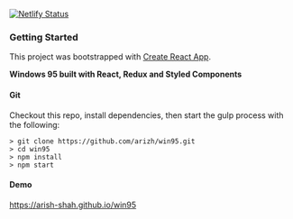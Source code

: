 [![Netlify Status](https://api.netlify.com/api/v1/badges/a59b82d5-81ca-43cb-a781-1d8cc5ec7721/deploy-status)](https://app.netlify.com/sites/win95/deploys)

### Getting Started

This project was bootstrapped with [Create React App](https://github.com/facebookincubator/create-react-app).

**Windows 95 built with React, Redux and Styled Components**

#### Git

Checkout this repo, install dependencies, then start the gulp process with the following:

```
> git clone https://github.com/arizh/win95.git
> cd win95
> npm install
> npm start
```

#### Demo

https://arish-shah.github.io/win95
